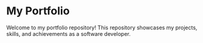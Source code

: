# My Portfolio

Welcome to my portfolio repository! This repository showcases my projects, skills, and achievements as a software developer.


